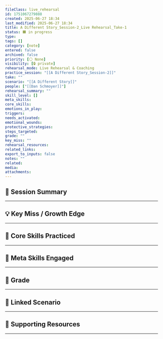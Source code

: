 ```yaml
---
fileClass: live_rehearsal
id: 1751067279888
created: 2025-06-27 18:34
last_modified: 2025-06-27 18:34
title: A Different Story_Session-2_Live Rehearsal_Take-1
status: 🟧 in progress
type: 
tags: []
category: [note]
entered: false
archived: false
priority: [⚪ None]
visibility: [🔒 private]
rehearsal_mode: Live Rehearsal & Coaching
practice_session: "[[A Different Story_Session-2]]"
take: ""
scenario: "[[A Different Story]]"
people: ["[[Dan Schmoyer]]"]
rehearsal_summary: ""
skill_level: []
meta_skills: 
core_skills: 
emotions_in_play: 
triggers: 
needs_activated: 
emotional_wounds: 
protective_strategies: 
steps_targeted: 
grade: ""
key_miss: ""
rehearsal_resources: 
related_links: 
export_to_inputs: false
notes: ""
related: 
media: 
attachments: 
---
```


## 📝 Session Summary  
---  

## 💡 Key Miss / Growth Edge  
---  

## 🧠 Core Skills Practiced  
---  

## 🧭 Meta Skills Engaged  
---  

## 🎯 Grade  
---  

## 📎 Linked Scenario  
---  

## 🔗 Supporting Resources  
---  


